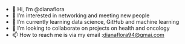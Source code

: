 - 👋 Hi, I’m @dianaflora
- 👀 I’m interested in networking and meeting new people
- 🌱 I’m currently learning data science, GitHub and machine learning
- 💞️ I’m looking to collaborate on projects on health and oncology
- 📫 How to reach me is via my email :dianaflora94@gmai.com

<!---
dianaflora/dianaflora is a ✨ special ✨ repository because its `README.md` (this file) appears on your GitHub profile.
You can click the Preview link to take a look at your changes.
--->
